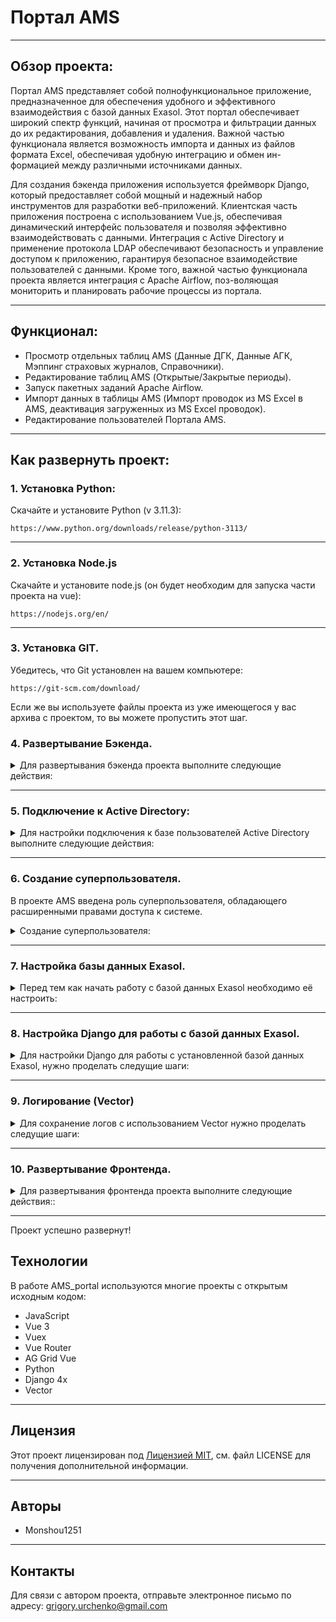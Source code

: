 # Портал AMS

---

## Обзор проекта:

Портал AMS представляет собой полнофункциональное приложение, предназначенное для обеспечения удобного и эффективного взаимодействия с базой данных Exasol. Этот портал обеспечивает широкий спектр функций, начиная от просмотра и фильтрации данных до их редактирования, добавления и удаления. Важной частью функционала является возможность импорта и данных из файлов формата Excel, обеспечивая удобную интеграцию и обмен ин-формацией между различными источниками данных.

Для создания бэкенда приложения используется фреймворк Django, который предоставляет собой мощный и надежный набор инструментов для разработки веб-приложений. Клиентская часть приложения построена с использованием Vue.js, обеспечивая динамический интерфейс пользователя и позволяя эффективно взаимодействовать с данными. Интеграция с Active Directory и применение протокола LDAP обеспечивают безопасность и управление доступом к приложению, гарантируя безопасное взаимодействие пользователей с данными.
Кроме того, важной частью функционала проекта является интеграция с Apache Airflow, поз-воляющая мониторить и планировать рабочие процессы из портала.

---

## Функционал:

- Просмотр отдельных таблиц AMS (Данные ДГК, Данные АГК, Мэппинг страховых журналов, Справочники).
- Редактирование таблиц AMS (Открытые/Закрытые периоды).
- Запуск пакетных заданий Apache Airflow.
- Импорт данных в таблицы AMS (Импорт проводок из MS Excel в AMS, деактивация загруженных из MS Excel проводок).
- Редактирование пользователей Портала AMS.

---

## **Как развернуть проект:**

### **1. Установка Python:**

Cкачайте и установите Python (v 3.11.3):

```
https://www.python.org/downloads/release/python-3113/
```

---

### **2. Установка Node.js**

Скачайте и установите node.js (он будет необходим для запуска части проекта на vue):

```
https://nodejs.org/en/
```

---

### **3. Установка GIT.**

Убедитесь, что Git установлен на вашем компьютере:

```
https://git-scm.com/download/
```

Если же вы используете файлы проекта из уже имеющегося у вас архива с проектом, то вы можете пропустить этот шаг.

### **4. Развертывание Бэкенда.**

<details>
<summary>Для развертывания бэкенда проекта выполните следующие действия:</summary>

#### **4.1. Клонируйте репозиторий:**

```
git@github.com:Monshou1251/ams_portal.git
```

В случае если вы уже имеете файлы проекта, то просто распакуйте их в отдельную папку.

#### **4.2. Перейдите в папку проекта:**

```
cd AMS_portal
```

#### **4.3. Создайте и активируйте виртуальное окружение:**

```
py -m venv venv
```

```
. venv/bin/activate
```

или

```
. venv/scripts/activate
```

В случае возникновения ошибки "SecurityError: (:) [], PSSecurityException", введите команду:

```
Set-ExecutionPolicy RemoteSigned -Scope Process
```

Проверьте версию python, установленную в виртуальном окружении:

```
python --version
```

---

#### **4.4. Обновите (или установите) pip:**

```
py -m pip install --upgrade pip
```

Если на данном этапе вы встречаете ошибку "No module named pip" её можно решить следующей командой:

```
py –m ensurepip
```

#### **4.5. Перейдите в папку backend:**

```
cd backend
```

---

#### **4.6. Установите требования из файла requirements.txt:**

```
pip install -r requirements.txt
```

Если вы столкнулись с ошибкой связанной с Microsoft Visual C++, перейдите по ссылке ниже и установите Microsoft C++ Build Tools:

```
https://visualstudio.microsoft.com/visual-cpp-build-tools/
```

Выберите C++ build tools, в деталях установки (окно Installation details) выберите в разделе C++ build tools следующие пункты:

- MSVC V\*\*\*
- Windows ** SDK(**)
- C++ CMake tools for Windows
- Testing tools core features - Build Tools (optional)
- C++ AddressSanitizer (optional)

Если вы столкнулись с ошибкой связанной с python wheel, проверьте какая версия python установлена в виртуальном окружении.
Если отличная от рекомендуемой выше (3.11.3), открой файл requirements.txt, найдите следующую строку:

```
python-ldap @ https://download.lfd.uci.edu/pythonlibs/archived/python_ldap-3.4.0-cp311-cp311-win_amd64.whl
```

Вам необходимо скачать и установить файл .wheel для python соотвествующий версии на вашем компьютере.
Дополнительно, если версия ниже 3.9, проверьте следующую строку в requirements.txt:

```
backports.zoneinfo;python_version<"3.9"
```

</details>

---

### **5. Подключение к Active Directory:**

<details>
<summary>Для настройки подключения к базе пользователей Active Directory выполните следующие действия:</summary>

Для того чтобы процесс аутентификации проходил с уже существующей базой AD, необходимо проделать следущие действия.

#### **5.1. Создать пользователя с правами read (чтение), получения списка пользователей, в определенной группе AD:**

#### **5.2. Зайдите в файл настроек Django:**

```
ams_portal\backend\backend\settings.py
```

#### **5.3. Найдите строку LDAP_AUTH_URL, укажите адрес AD.**

Пример ниже:

```
LDAP_AUTH_URL = ["ldap://example.ru"]
```

#### **5.4. Укажите группу пользователей, которые будут иметь доступ к порталу.**

Пример:

```
LDAP_AUTH_SEARCH_BASE = "OU=Sample,OU=Guests,OU=Special,DC=example,DC=ru"
```

#### **5.5. Укажите данные пользователя по-умолчанию, через которого будет проводиться проверка введеных данных по базе AD.**

Пример:

```
LDAP_AUTH_CONNECTION_USERNAME = (
    "CN=user,OU=Tech_account,OU=IT,OU=Back1,DC=example,DC=ru"
)
LDAP_AUTH_CONNECTION_PASSWORD = "password"
```

Пользователь должен иметь права на получение списка участников опр. группу или опр. подразделения, которое было указано в пункте 5.4.

</details>

---

### **6. Создание суперпользователя.**

В проекте AMS введена роль суперпользователя, обладающего расширенными правами доступа к системе.

<details>
<summary>Создание суперпользователя:</summary>
В проекте AMS введена роль суперпользователя, обладающего расширенными правами доступа к системе. Суперпользователь имеет следующие особенности:

- **Безусловный Доступ:**

  - Суперпользователь обладает полным и безоговорочным доступом ко всем функциональным возможностям проекта.
  - Ему предоставлен доступ к системе независимо от настроек и ограничений Active Directory.<br><br>

- **Преодоление Ограничений Active Directory:**

  - В обычных условиях, проект взаимодействует с Active Directory для аутентификации и авторизации пользователей. Однако, суперпользователь обходит эти ограничения и имеет доступ вне зависимости от данных, предоставленных Active Directory.<br><br>

- **Основные Задачи Суперпользователя:**

  - Создание и управление учетными записями пользователей.
  - Редактирование прав доступа и ролей других пользователей.

  - Изменение системных настроек и конфигураций проекта.
  - Произвольный доступ к данным и функциональности приложения.<br><br>

**Создание Суперпользователя:**

#### **6.1. Перейдите в папку с бекэндом проекта:**

```
cd ams_portal\backend
```

#### **6.2. Создайте суперпользователя следующей командой:**

```
python manage.py createsuperuser
```

Далее следуйте инструкции в терминале (ввод имени пользователя, имейла и пароля).
Сохраните эти данные, пользователь с введеными выше данными должен присутствовать в базей даных Exasol.

#### **6.3. Откройте файл settings.py**

```
cd backend\backend\settings.py
```

В переменную SUPER_USER введите имя суперпользователя, которое вы создали в п. 6.2.

```
SUPER_USER = 'your_super_user'
```

На данном этапе суперпользователь создан, убедитесь, что в базей данных Exasol присутствует пользователь с указанными данными.

</details>

---

### **7. Настройка базы данных Exasol.**

<details>
<summary>Перед тем как начать работу с базой данных Exasol необходимо её настроить:</summary>

#### **7.1. Работает ли Exasol сервер.**

Если нет, самым быстрым способом будет использованиe Docker:

- Установите Docker Desktop (для Windows);
  Чтобы проверить всё ли работает введите в терминале следующую команду:

```
docker --version
```

В случае если всё хорошо вы должны получить сообщение с примерным содержанием:

```
Docker version 24.0.6, build ed223bc
```

- Далее запуска Exasol в терминале введите следующую команду:

```
docker run --privileged --name myexadb -p 8563:8563 -e EXA_PASSWORD=mysecret -d exasol/docker-db:latest
```

,где
myexadb - имя базы данных,
EXA_PASSWORD - пароль,
-p 8563:8563 - порт
Эти параметры вы можете настраивать самостоятельно (или использовать указанные выше по-умолчанию).
Чтобы проверить, что контейнер запущен введите следующую команду:

```
docker ps
```

После ввода этой команды будет выведен список всех запущенных контейнеров. Проверьте, что контейнер
exasol/docker-db:latest запущен (в графе STATUS будет указано время работы контейнера с момента запуска - Up 33 minutes).

#### **7.2. Проверить установлен ли ODBC драйвер.**

Чтобы скачать драйвер пройдите по ссылке:

```
https://downloads.exasol.com/clients-and-drivers/odbc
```

На этом шаге также может возникнуть проблема с Microsoft C++, для решения проблема см. п. 4.6.

#### **7.3. Настроен ли ODBC Data Source на вашем компьютере.**

- В меню пуск введите в поиске ODBC Data Sources (64-bit);
- Выберите закладку System DSN;
- Справа нажмите кнопоку Add... (Добавить);
- Выберите EXASolution Driver;
- Data Source name - имя на выше усмотрение (для примера myexadb, в пункте 12 нам понадобится это имя);
- Connection string - если вы запустили Exasol через Docker, то адресом будет localhost,
  с портом указанным ранее (8563). Дополнительно в целях безопасности будет необходимо добавить finger print.
  В итоге строка подключения будет иметь следующий вид:

```
localhost/B38E705F2BD32B87DD1C744FA8F32FF040019AD332A2312B31D205D6C4A1C3BB4:8563
```

Эти данные понадобятся для настройки подключения Django.

#### **7.4. Далее необходимо заполнить базу данных необходимыми схемами и таблицами.**

AMS портал настроен на работу со определенными схемами и таблицами.
Если ваша база Exasol пустая запустите следующие SQL скрипты в любом SQL клиенте для работы с БД (DBeader, Exaplus etc.)
Скрипты лежат по следующему пути:

```
\ams_portal\backend\DDL
```

Скрипты для запуска:

```
\ams_portal\backend\DDL\AMS_GL_DDL.sql
```

```
\ams_portal\backend\DDL\AMS_LOG_DDL.sql
```

```
\ams_portal\backend\DDL\AMS_PORTAL_DDL.sql
```

Дополнительно, если в вашей базе есть все необходимые схемы и таблицы, но при этом в них нет данных, запустите скрипт:

```
\ams_portal\backend\DDL\insert_script.sql
```

Он заполнит таблицу AMS_GL.BUSINESS_LINE тестовыми данными.

</details>

---

### **8. Настройка Django для работы с базой данных Exasol.**

<details> 
<summary>Для настройки Django для работы с установленной базой данных Exasol, нужно проделать следущие шаги:</summary>

- Откройте следующий файл настроек:

```
ams_portal\backend\backend\settings.py
```

В строке 15 укажите имя вашей базы данных (см. пункт 11.3, в нашем случае это "myexadb"):

```
EXASOL_DB_NAME = "myexadb"
```

Эти данные нужны для подключения к базе данных Exasol с использование драйвера pyodbc (необходимого для SQLAlchemy).

А также заполните данные в строке 16, указав IP адрес и порт вашей базы Exasol:

```
EXASOL_DB_NAME_DIRECT = "11.116.11.200:8563"
```

На данном этапе django успешно настроен и готов к запуску:

```
python manage.py runserver
```

## </details>

---

### **9. Логирование (Vector)**

<details> 
<summary>Для сохранение логов с использованием Vector нужно проделать следущие шаги:</summary>

#### **9.1. Установка Vector**

Для этого создайте папку в удобном для вас месте, где будут храниться файлы Vector
(для примера была создана папка в корневой директории проекта):

```
cd ams_portal/Vector
```

Далее в терминале введите следующие команды (убедитесь, что вы находитесь в нужной папке):

```
powershell Invoke-WebRequest https://packages.timber.io/vector/0.35.0/vector-x64.msi -OutFile vector-0.35.0-x64.msi
```

```
.\vector-0.35.0-x64.msi
```

#### **9.2. Настройка Vector**

Далее необходимо настроить конфигурационные файлы. В корневой папке проекта ams найдите папку Vector, в ней
лежит пример настройки конфигурационного файла с настройками для хранения логов через Socket:
Файл vector_socket_ams.toml:

```
# В данном блоке, блок [sources], описывается источник получения данных, в данном случае socket
# Значение поля address должны соответствовать адресу, где запущен ваш экземпляр проекта ams
# Для более детальной информации смотри:
# https://vector.dev/docs/reference/configuration/sources/
[sources.in]
type = "socket"
address = "127.0.0.1:9093"
mode = "tcp"

# Print parsed logs to stdout
# В этом блоке, в блоке [sinks] настраивается вывод/сохранение полученных данных (логов).
# В данном случае логи будут выводиться в терминале, где запущен Vector (о запуске будет сказано ниже).
# Для более детальной информации смотри:
# https://vector.dev/docs/reference/configuration/sinks/
[sinks.out]
type = "console"
inputs = ["in"]
encoding.codec = "text"


# Параллельно с выводом логов в консоль ниже указаны настройки сохранения логов в файл
# В поле path укажите куда вы хотите сохранять логи.
# Для более детальной информации смотри:
# https://vector.dev/docs/reference/configuration/sinks/file/
[sinks.file]
type = "file"
inputs = ["in"]
encoding.codec = "text"
path = "F:\\XXX\\XXX\\XXX\\Vector\\Logs\\vector_M-%Y_%m_%d.log"
```

Далее для запуска Vector в терминале необходимо ввести следующую команду:

```
"C:\your_address\Vector\bin\vector" --config "F:\your_address\Vector\vector_socket_ams.toml"
```

где,

```
C:\your_address\Vector\bin\vector" - адрес где установлен ваш экземпляр вектора,
"F:\your_address\Vector\vector_socket_ams.toml" - адрес, где располагается файл настроек вектора.
```

Если возникает ошибка "Непредвиденная лексема "config" в выражении или операторе", введите команду:

```
& "C:\your_address\Vector\bin\vector" --config "F:\your_address\Vector\vector_socket_ams.toml"
```

В случае успешного запуска в терминале вы увидите сообщение:

```
INFO source{component_kind="source" component_id=in component_type=socket}: vector::sources::util::net::tcp: Listening. addr=127.0.0.1:9093
```

#### **9.2. Настройка Django для работы с Vector**

- Убедитесь, что в настройках Django, в файле settings.py:

```
backend\backend\settings.py
```

В поле LOGGING, handlers , указан правильный IP адрес и порт.

```
***
"handlers": {
        "vector": {
            "level": "INFO",
            "class": "backend.logger.CustomSocketHandler",
            "host": "127.0.0.1",
            "port": "9093",
            "formatter": "vector",
        },
***
```

</details>

---

### **10. Развертывание Фронтенда.**

<details> 
<summary>Для развертывания фронтенда проекта выполните следующие действия::</summary>

#### **10.1. Вернитесь в основную папку.**

```
cd ..
```

#### **10.2. Затем в папку frontend:**

```
cd frontend
```

#### **10.3. Установите npm (в этом случае будут включены все node_modules):**

```
npm install
```

#### **10.4. Теперь Vue готов к запуску:**

```
npm run serve
```

</details>

---

Проект успешно развернут!

## Технологии

В работе AMS_portal используются многие проекты с открытым исходным кодом:

- JavaScript
- Vue 3
- Vuex
- Vue Router
- AG Grid Vue
- Python
- Django 4x
- Vector

---

## Лицензия

Этот проект лицензирован под [Лицензией MIT](LICENSE), см. файл LICENSE для получения дополнительной информации.

---

## Авторы

- Monshou1251

---

## Контакты

Для связи с автором проекта, отправьте электронное письмо по адресу: grigory.urchenko@gmail.com
